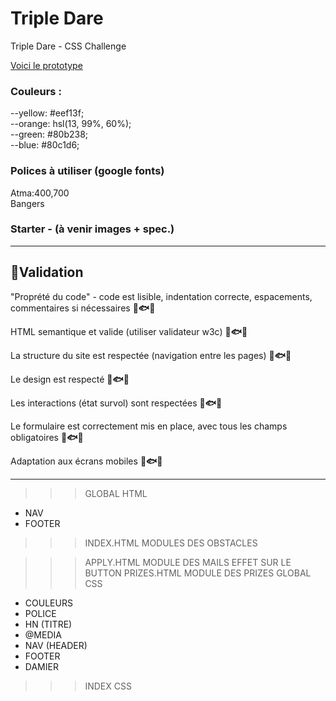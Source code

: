 # Triple Dare

Triple Dare - CSS Challenge

[Voici le prototype](https://alyra-css-off.netlify.app/)

### Couleurs :

--yellow: #eef13f;  
--orange: hsl(13, 99%, 60%);  
--green: #80b238;  
--blue: #80c1d6;

### Polices à utiliser (google fonts)

Atma:400,700  
Bangers

### Starter - (à venir images + spec.)

---

## 🚀Validation

"Proprété du code" - code est lisible, indentation correcte, espacements, commentaires si nécessaires **🦐🐟🦈**

HTML semantique et valide (utiliser validateur w3c) **🦐🐟🦈**

La structure du site est respectée (navigation entre les pages) **🦐🐟🦈**

Le design est respecté **🦐🐟🦈**

Les interactions (état survol) sont respectées **🦐🐟🦈**

Le formulaire est correctement mis en place, avec tous les champs obligatoires **🦐🐟🦈**

Adaptation aux écrans mobiles **🦐🐟🦈**

---
>>> GLOBAL HTML
- NAV
- FOOTER
>>> INDEX.HTML
MODULES DES OBSTACLES

>>> APPLY.HTML
MODULE DES MAILS
EFFET SUR LE BUTTON
>>> PRIZES.HTML
MODULE DES PRIZES
>>> GLOBAL CSS
- COULEURS
- POLICE
- HN (TITRE)
- @MEDIA
- NAV (HEADER)
- FOOTER
- DAMIER

>>> INDEX CSS

